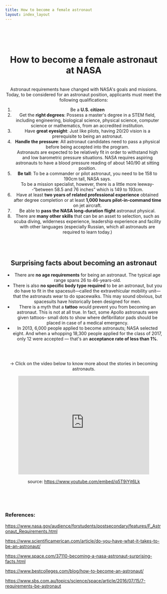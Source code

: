 ```yaml
---
title: How to become a female astronaut
layout: index_layout
---
```

<center>
    <div class="content">
        <br>
        <br>
        <br>
        <h1>How to become a female astronaut at NASA</h1>        
            <br>
            Astronaut requirements have changed with NASA's goals and missions. Today, to be considered for an astronaut position, applicants must meet the following qualifications:
            <ol>
                <li>Be a <strong>U.S. citizen</strong></li>
                <li>Get the <strong>right degrees</strong>: Possess a master's degree in a STEM field, including engineering, biological science, physical science, computer science or mathematics, from an accredited institution.</li>
                <li>Have <strong>great eyesight</strong>: Just like pilots, having 20/20 vision is a prerequisite to being an astronaut.</li>
                <li><strong>Handle the pressure</strong>: All astronaut candidates need to pass a physical before being accepted into the program.</li>
                    <div class="quotes">
                        Astronauts are expected to be relatively fit in order to withstand high and low barometric pressure situations. NASA requires aspiring astronauts to have a blood pressure reading of about 140/90 at sitting position.
                    </div>
                <li><strong>Be tall</strong>: To be a commander or pilot astronaut, you need to be 158 to 190cm tall, NASA says.</li>
                    <div class="quotes">                    
                        To be a mission specialist, however, there is a little more leeway--“between 58.5 and 76 inches” which is 149 to 193cm.
                    </div>
                <li>Have at least <strong>two years of related professional experience</strong> obtained after degree completion or at least <strong>1,000 hours pilot-in-command time</strong> on jet aircraft.</li>
                <li>Be able to <strong>pass the NASA long-duration flight</strong> astronaut physical.</li>
                <li>There are <strong>many other skills</strong> that can be an asset to selection, such as scuba diving, wilderness experience, leadership experience and facility with other languages (especially Russian, which all astronauts are required to learn today.)</li>
            </ol>
            <br>
            <br>
        <h2>Surprising facts about becoming an astronaut</h2>
            <ul>    
                <li>There are <strong>no age requirements</strong> for being an astronaut. The typical age range spans 26 to 46-years-old.</li>
                <li>There is also <strong>no specific body type required</strong> to be an astronaut, but you do have to fit in the spacesuit—called the extravehicular mobility unit—that the astronauts wear to do spacewalks. This may sound obvious, but spacesuits have historically been designed for men.</li>
                <li>There is a myth that a <strong>tattoo</strong> would prevent you from becoming an astronaut. This is not at all true. In fact, some Apollo astronauts were given tattoos– small dots to show where defibrillator pads should be placed in case of a medical emergency. </li>
                <li>In 2013, 6,000 people applied to become astronauts; NASA selected eight. And when a whopping 18,300 people applied for the class of 2017, only 12 were accepted — that's an <strong>acceptance rate of less than 1%</strong>.</li>
            </ul>
            <br>
            <br>
            <p> -> Click on the video below to know more about the stories in becoming astronauts.</p>
            <center>
            <iframe width="420" height="315" src="https://www.youtube.com/embed/q5T9iYjt6Lk" frameborder="0" allow="accelerometer; autoplay; clipboard-write; encrypted-media; gyroscope; picture-in-picture" allowfullscreen></iframe>
            <p>source: <a href="https://www.youtube.com/embed/q5T9iYjt6Lk">https://www.youtube.com/embed/q5T9iYjt6Lk</a></p>            
            </center>            
    </div>
</center>
<br>
<br>
<br>
<div class="references">
    <h3>References:</h3>
    <p><a href="https://www.nasa.gov/audience/forstudents/postsecondary/features/F_Astronaut_Requirements.html"> https://www.nasa.gov/audience/forstudents/postsecondary/features/F_Astronaut_Requirements.html</a></p>
    <p><a href="https://www.scientificamerican.com/article/do-you-have-what-it-takes-to-be-an-astronaut/"> https://www.scientificamerican.com/article/do-you-have-what-it-takes-to-be-an-astronaut/</a></p>
    <p><a href="https://www.space.com/37110-becoming-a-nasa-astronaut-surprising-facts.html">https://www.space.com/37110-becoming-a-nasa-astronaut-surprising-facts.html</a></p>
    <p><a href="https://www.bestcolleges.com/blog/how-to-become-an-astronaut/">https://www.bestcolleges.com/blog/how-to-become-an-astronaut/</a></p>
    <p><a href="https://www.sbs.com.au/topics/science/space/article/2016/07/15/7-requirements-be-astronaut">https://www.sbs.com.au/topics/science/space/article/2016/07/15/7-requirements-be-astronaut</a></p>
</div>
